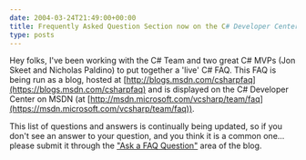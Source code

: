 ```yaml
---
date: 2004-03-24T21:49:00+00:00
title: Frequently Asked Question Section now on the C# Developer Center
type: posts
---
```

Hey folks, I've been working with the C# Team and two great C# MVPs (Jon Skeet and Nicholas Paldino) to put together a 'live' C# FAQ. This FAQ is being run as a blog, hosted at [http://blogs.msdn.com/csharpfaq](https://blogs.msdn.com/csharpfaq) and is displayed on the C# Developer Center on MSDN (at [http://msdn.microsoft.com/vcsharp/team/faq](https://msdn.microsoft.com/vcsharp/team/faq)).

This list of questions and answers is continually being updated, so if you don't see an answer to your question, and you think it is a common one... please submit it through the ["Ask a FAQ Question"](https://blogs.msdn.com/csharpfaq/archive/2004/03/06/85249.aspx) area of the blog.
